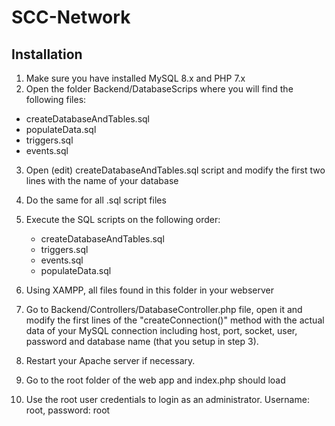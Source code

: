 # <b>SCC-Network</b>

## <b>Installation</b>

1. Make sure you have installed MySQL 8.x and  PHP 7.x
2. Open the folder Backend/DatabaseScrips where you will find the following files:
* createDatabaseAndTables.sql
* populateData.sql
* triggers.sql
* events.sql
3. Open (edit) createDatabaseAndTables.sql script and modify the first two lines with the name of your database 
4. Do the same for all .sql script files 
5. Execute the SQL scripts on the following order:
    * createDatabaseAndTables.sql
    * triggers.sql
    * events.sql
    * populateData.sql

6. Using XAMPP, all files found in this folder in your webserver
7. Go to Backend/Controllers/DatabaseController.php file, open it and modify the first lines of the "createConnection()" method with the actual data of your MySQL connection including host, port, socket, user, password and database name (that you setup in step 3).
8. Restart your Apache server if necessary.
9. Go to the root folder of the web app and index.php should load
10. Use the root user credentials to login as an administrator. Username: root, password: root
